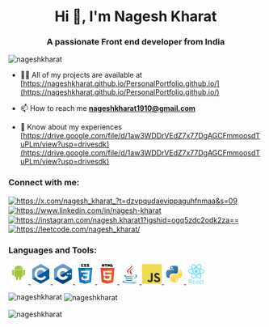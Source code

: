 
<h1 align="center">Hi 👋, I'm Nagesh Kharat</h1>
<h3 align="center">A passionate Front end developer from India</h3>


<p align="left"> <img src="https://komarev.com/ghpvc/?username=nageshkharat&label=Profile%20views&color=0e75b6&style=flat" alt="nageshkharat" /> </p>

- 👨‍💻 All of my projects are available at [https://nageshkharat.github.io/PersonalPortfolio.github.io/](https://nageshkharat.github.io/PersonalPortfolio.github.io/)

- 📫 How to reach me **nageshkharat1910@gmail.com**

- 📄 Know about my experiences [https://drive.google.com/file/d/1aw3WDDrVEdZ7x77DgAGCFmmoosdTuPLm/view?usp=drivesdk](https://drive.google.com/file/d/1aw3WDDrVEdZ7x77DgAGCFmmoosdTuPLm/view?usp=drivesdk)

<h3 align="left">Connect with me:</h3>
<p align="left">
<a href="https://twitter.com/https://x.com/nagesh_kharat_?t=dzvpqudaevippaguhfnmaa&s=09" target="blank"><img align="center" src="https://raw.githubusercontent.com/rahuldkjain/github-profile-readme-generator/master/src/images/icons/Social/twitter.svg" alt="https://x.com/nagesh_kharat_?t=dzvpqudaevippaguhfnmaa&s=09" height="30" width="40" /></a>
<a href="https://linkedin.com/in/https://www.linkedin.com/in/nagesh-kharat" target="blank"><img align="center" src="https://raw.githubusercontent.com/rahuldkjain/github-profile-readme-generator/master/src/images/icons/Social/linked-in-alt.svg" alt="https://www.linkedin.com/in/nagesh-kharat" height="30" width="40" /></a>
<a href="https://instagram.com/https://instagram.com/nagesh.kharat1?igshid=ogq5zdc2odk2za==" target="blank"><img align="center" src="https://raw.githubusercontent.com/rahuldkjain/github-profile-readme-generator/master/src/images/icons/Social/instagram.svg" alt="https://instagram.com/nagesh.kharat1?igshid=ogq5zdc2odk2za==" height="30" width="40" /></a>
<a href="https://www.leetcode.com/https://leetcode.com/nagesh_kharat/" target="blank"><img align="center" src="https://raw.githubusercontent.com/rahuldkjain/github-profile-readme-generator/master/src/images/icons/Social/leet-code.svg" alt="https://leetcode.com/nagesh_kharat/" height="30" width="40" /></a>
</p>

<h3 align="left">Languages and Tools:</h3>
<p align="left"> <a href="https://developer.android.com" target="_blank" rel="noreferrer"> <img src="https://raw.githubusercontent.com/devicons/devicon/master/icons/android/android-original-wordmark.svg" alt="android" width="40" height="40"/> </a> <a href="https://www.cprogramming.com/" target="_blank" rel="noreferrer"> <img src="https://raw.githubusercontent.com/devicons/devicon/master/icons/c/c-original.svg" alt="c" width="40" height="40"/> </a> <a href="https://www.w3schools.com/cpp/" target="_blank" rel="noreferrer"> <img src="https://raw.githubusercontent.com/devicons/devicon/master/icons/cplusplus/cplusplus-original.svg" alt="cplusplus" width="40" height="40"/> </a> <a href="https://www.w3schools.com/css/" target="_blank" rel="noreferrer"> <img src="https://raw.githubusercontent.com/devicons/devicon/master/icons/css3/css3-original-wordmark.svg" alt="css3" width="40" height="40"/> </a> <a href="https://www.w3.org/html/" target="_blank" rel="noreferrer"> <img src="https://raw.githubusercontent.com/devicons/devicon/master/icons/html5/html5-original-wordmark.svg" alt="html5" width="40" height="40"/> </a> <a href="https://www.java.com" target="_blank" rel="noreferrer"> <img src="https://raw.githubusercontent.com/devicons/devicon/master/icons/java/java-original.svg" alt="java" width="40" height="40"/> </a> <a href="https://developer.mozilla.org/en-US/docs/Web/JavaScript" target="_blank" rel="noreferrer"> <img src="https://raw.githubusercontent.com/devicons/devicon/master/icons/javascript/javascript-original.svg" alt="javascript" width="40" height="40"/> </a> <a href="https://www.python.org" target="_blank" rel="noreferrer"> <img src="https://raw.githubusercontent.com/devicons/devicon/master/icons/python/python-original.svg" alt="python" width="40" height="40"/> </a> <a href="https://reactjs.org/" target="_blank" rel="noreferrer"> <img src="https://raw.githubusercontent.com/devicons/devicon/master/icons/react/react-original-wordmark.svg" alt="react" width="40" height="40"/> </a> </p>

<p><img align="left" src="https://github-readme-stats.vercel.app/api/top-langs?username=nageshkharat&show_icons=true&locale=en&layout=compact" alt="nageshkharat" /></p>

<p>&nbsp;<img align="center" src="https://github-readme-stats.vercel.app/api?username=nageshkharat&show_icons=true&locale=en" alt="nageshkharat" /></p>

<p><img align="center" src="https://github-readme-streak-stats.herokuapp.com/?user=nageshkharat&" alt="nageshkharat" /></p>

